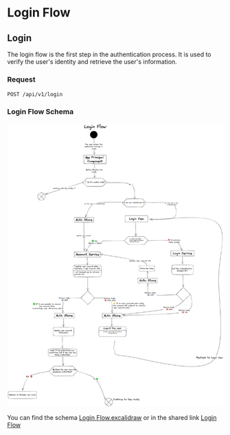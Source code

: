 # Login Flow

## Login

The login flow is the first step in the authentication process. It is used to verify the user's identity and retrieve the user's information.

### Request

```http
POST /api/v1/login
```

### Login Flow Schema
![Login Flow.png](resources%2Fschemas%2Fimages%2FLogin%20Flow.png)

You can find the schema [Login Flow.excalidraw](resources%2Fschemas%2Fexcalidraw%2FLogin%20Flow.excalidraw) or in the shared link [Login Flow](https://excalidraw.com/#json=_4dfA5bULmbNikFaCB1OW,oc100ZPzEsiGOvqrvoklKg)
